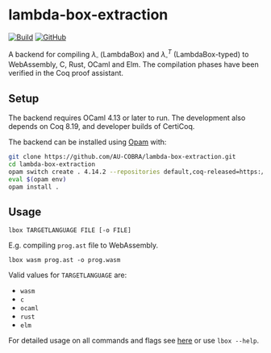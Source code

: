 # lambda-box-extraction
[![Build](https://github.com/AU-COBRA/lambda-box-extraction/actions/workflows/build.yml/badge.svg)](https://github.com/AU-COBRA/lambda-box-extraction/actions/workflows/build.yml)
[![GitHub](https://img.shields.io/github/license/AU-COBRA/lambda-box-extraction)](https://github.com/AU-COBRA/lambda-box-extraction/blob/master/LICENSE)

A backend for compiling $\lambda_\square$ (LambdaBox) and $\lambda_\square^T$ (LambdaBox-typed) to WebAssembly, C, Rust, OCaml and Elm. The compilation phases have been verified in the Coq proof assistant.

## Setup
The backend requires OCaml 4.13 or later to run. The development also depends on Coq 8.19, and developer builds of CertiCoq.

The backend can be installed using [Opam](https://opam.ocaml.org/doc/Install.html) with:
```bash
git clone https://github.com/AU-COBRA/lambda-box-extraction.git
cd lambda-box-extraction
opam switch create . 4.14.2 --repositories default,coq-released=https://coq.inria.fr/opam/released
eval $(opam env)
opam install .
```

## Usage
```
lbox TARGETLANGUAGE FILE [-o FILE]
```
E.g. compiling `prog.ast` file to WebAssembly.
```
lbox wasm prog.ast -o prog.wasm
```
Valid values for `TARGETLANGUAGE` are:
* `wasm`
* `c`
* `ocaml`
* `rust`
* `elm`

For detailed usage on all commands and flags see [here](#command-line-arguments) or use `lbox --help`.



```
```


